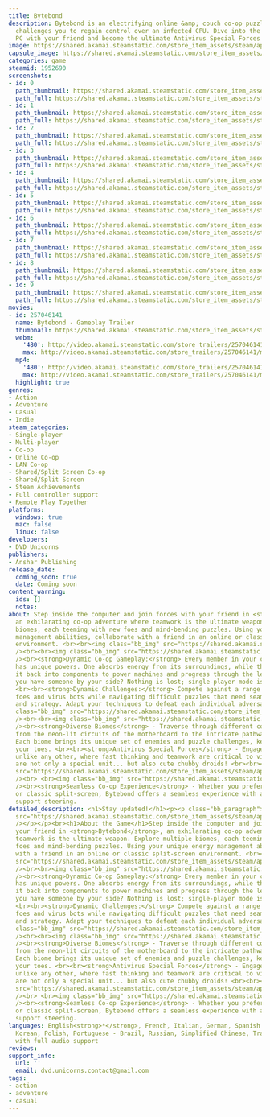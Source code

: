 ```yaml
---
title: Bytebond
description: Bytebond is an electrifying online &amp; couch co-op puzzle game that
  challenges you to regain control over an infected CPU. Dive into the heart of a
  PC with your friend and become the ultimate Antivirus Special Forces duo.
image: https://shared.akamai.steamstatic.com/store_item_assets/steam/apps/1952690/header.jpg?t=1731678034
capsule_image: https://shared.akamai.steamstatic.com/store_item_assets/steam/apps/1952690/capsule_231x87.jpg?t=1731678034
categories: game
steamid: 1952690
screenshots:
- id: 0
  path_thumbnail: https://shared.akamai.steamstatic.com/store_item_assets/steam/apps/1952690/ss_1090edc56827558aaf0c73af171484010dc2aba3.600x338.jpg?t=1731678034
  path_full: https://shared.akamai.steamstatic.com/store_item_assets/steam/apps/1952690/ss_1090edc56827558aaf0c73af171484010dc2aba3.1920x1080.jpg?t=1731678034
- id: 1
  path_thumbnail: https://shared.akamai.steamstatic.com/store_item_assets/steam/apps/1952690/ss_50e21431791bbcca9e874d0ae2380c0b4d841c9c.600x338.jpg?t=1731678034
  path_full: https://shared.akamai.steamstatic.com/store_item_assets/steam/apps/1952690/ss_50e21431791bbcca9e874d0ae2380c0b4d841c9c.1920x1080.jpg?t=1731678034
- id: 2
  path_thumbnail: https://shared.akamai.steamstatic.com/store_item_assets/steam/apps/1952690/ss_6a7c1bf7dbef2ae2ee706dcc1c58f8cbe42eca9a.600x338.jpg?t=1731678034
  path_full: https://shared.akamai.steamstatic.com/store_item_assets/steam/apps/1952690/ss_6a7c1bf7dbef2ae2ee706dcc1c58f8cbe42eca9a.1920x1080.jpg?t=1731678034
- id: 3
  path_thumbnail: https://shared.akamai.steamstatic.com/store_item_assets/steam/apps/1952690/ss_6493e33f65aa3686c49ed8d6708ddfdf07a3abcd.600x338.jpg?t=1731678034
  path_full: https://shared.akamai.steamstatic.com/store_item_assets/steam/apps/1952690/ss_6493e33f65aa3686c49ed8d6708ddfdf07a3abcd.1920x1080.jpg?t=1731678034
- id: 4
  path_thumbnail: https://shared.akamai.steamstatic.com/store_item_assets/steam/apps/1952690/ss_d0b3699142dbc06ee5846256599cf39b87d9f890.600x338.jpg?t=1731678034
  path_full: https://shared.akamai.steamstatic.com/store_item_assets/steam/apps/1952690/ss_d0b3699142dbc06ee5846256599cf39b87d9f890.1920x1080.jpg?t=1731678034
- id: 5
  path_thumbnail: https://shared.akamai.steamstatic.com/store_item_assets/steam/apps/1952690/ss_c8998c3207df127c6503771ba7f254d99fb5b736.600x338.jpg?t=1731678034
  path_full: https://shared.akamai.steamstatic.com/store_item_assets/steam/apps/1952690/ss_c8998c3207df127c6503771ba7f254d99fb5b736.1920x1080.jpg?t=1731678034
- id: 6
  path_thumbnail: https://shared.akamai.steamstatic.com/store_item_assets/steam/apps/1952690/ss_280fa8c86a72f663c5b591fbce1fb4c27b2316b2.600x338.jpg?t=1731678034
  path_full: https://shared.akamai.steamstatic.com/store_item_assets/steam/apps/1952690/ss_280fa8c86a72f663c5b591fbce1fb4c27b2316b2.1920x1080.jpg?t=1731678034
- id: 7
  path_thumbnail: https://shared.akamai.steamstatic.com/store_item_assets/steam/apps/1952690/ss_0d0fa848b2b4e7036aedfe8dbeaf396eb9d079ab.600x338.jpg?t=1731678034
  path_full: https://shared.akamai.steamstatic.com/store_item_assets/steam/apps/1952690/ss_0d0fa848b2b4e7036aedfe8dbeaf396eb9d079ab.1920x1080.jpg?t=1731678034
- id: 8
  path_thumbnail: https://shared.akamai.steamstatic.com/store_item_assets/steam/apps/1952690/ss_bed078cc08731da54a1304e6cb4c74eddeba8314.600x338.jpg?t=1731678034
  path_full: https://shared.akamai.steamstatic.com/store_item_assets/steam/apps/1952690/ss_bed078cc08731da54a1304e6cb4c74eddeba8314.1920x1080.jpg?t=1731678034
- id: 9
  path_thumbnail: https://shared.akamai.steamstatic.com/store_item_assets/steam/apps/1952690/ss_c2df27f241930644f3d4864e3ac71eba680a3880.600x338.jpg?t=1731678034
  path_full: https://shared.akamai.steamstatic.com/store_item_assets/steam/apps/1952690/ss_c2df27f241930644f3d4864e3ac71eba680a3880.1920x1080.jpg?t=1731678034
movies:
- id: 257046141
  name: Bytebond - Gameplay Trailer
  thumbnail: https://shared.akamai.steamstatic.com/store_item_assets/steam/apps/257046141/movie.293x165.jpg?t=1723629021
  webm:
    '480': http://video.akamai.steamstatic.com/store_trailers/257046141/movie480_vp9.webm?t=1723629021
    max: http://video.akamai.steamstatic.com/store_trailers/257046141/movie_max_vp9.webm?t=1723629021
  mp4:
    '480': http://video.akamai.steamstatic.com/store_trailers/257046141/movie480.mp4?t=1723629021
    max: http://video.akamai.steamstatic.com/store_trailers/257046141/movie_max.mp4?t=1723629021
  highlight: true
genres:
- Action
- Adventure
- Casual
- Indie
steam_categories:
- Single-player
- Multi-player
- Co-op
- Online Co-op
- LAN Co-op
- Shared/Split Screen Co-op
- Shared/Split Screen
- Steam Achievements
- Full controller support
- Remote Play Together
platforms:
  windows: true
  mac: false
  linux: false
developers:
- DVD Unicorns
publishers:
- Anshar Publishing
release_date:
  coming_soon: true
  date: Coming soon
content_warning:
  ids: []
  notes:
about: Step inside the computer and join forces with your friend in <strong>Bytebond</strong>,
  an exhilarating co-op adventure where teamwork is the ultimate weapon. Explore multiple
  biomes, each teeming with new foes and mind-bending puzzles. Using your unique energy
  management abilities, collaborate with a friend in an online or classic split-screen
  environment. <br><br><img class="bb_img" src="https://shared.akamai.steamstatic.com/store_item_assets/steam/apps/1952690/extras/gameplay.gif?t=1731678034"
  /><br><br><img class="bb_img" src="https://shared.akamai.steamstatic.com/store_item_assets/steam/apps/1952690/extras/puzzles.png?t=1731678034"
  /><br><strong>Dynamic Co-op Gameplay:</strong> Every member in your co-op party
  has unique powers. One absorbs energy from its surroundings, while the other converts
  it back into components to power machines and progress through the levels. Don't
  you have someone by your side? Nothing is lost; single-player mode is also there!
  <br><br><strong>Dynamic Challenges:</strong> Compete against a range of digital
  foes and virus bots while navigating difficult puzzles that need seamless teamwork
  and strategy. Adapt your techniques to defeat each individual adversary. <br><br><img
  class="bb_img" src="https://shared.akamai.steamstatic.com/store_item_assets/steam/apps/1952690/extras/cube.gif?t=1731678034"
  /><br><br><img class="bb_img" src="https://shared.akamai.steamstatic.com/store_item_assets/steam/apps/1952690/extras/inside_pc.png?t=1731678034"
  /><br><strong>Diverse Biomes</strong> - Traverse through different computer components,
  from the neon-lit circuits of the motherboard to the intricate pathways of the CPU.
  Each biome brings its unique set of enemies and puzzle challenges, keeping you on
  your toes. <br><br><strong>Antivirus Special Forces</strong> - Engage on an operation
  unlike any other, where fast thinking and teamwork are critical to victory. You
  are not only a special unit... but also cute chubby droids! <br><br><img class="bb_img"
  src="https://shared.akamai.steamstatic.com/store_item_assets/steam/apps/1952690/extras/sections.gif?t=1731678034"
  /><br> <br><img class="bb_img" src="https://shared.akamai.steamstatic.com/store_item_assets/steam/apps/1952690/extras/tandem.png?t=1731678034"
  /><br><strong>Seamless Co-op Experience</strong> - Whether you prefer online play
  or classic split-screen, Bytebond offers a seamless experience with a controller
  support steering.
detailed_description: <h1>Stay updated!</h1><p><p class="bb_paragraph"><img class="bb_img"
  src="https://shared.akamai.steamstatic.com/store_item_assets/steam/apps/1952690/extras/BYTEBOND.png?t=1731678034"
  /></p></p><br><h1>About the Game</h1>Step inside the computer and join forces with
  your friend in <strong>Bytebond</strong>, an exhilarating co-op adventure where
  teamwork is the ultimate weapon. Explore multiple biomes, each teeming with new
  foes and mind-bending puzzles. Using your unique energy management abilities, collaborate
  with a friend in an online or classic split-screen environment. <br><br><img class="bb_img"
  src="https://shared.akamai.steamstatic.com/store_item_assets/steam/apps/1952690/extras/gameplay.gif?t=1731678034"
  /><br><br><img class="bb_img" src="https://shared.akamai.steamstatic.com/store_item_assets/steam/apps/1952690/extras/puzzles.png?t=1731678034"
  /><br><strong>Dynamic Co-op Gameplay:</strong> Every member in your co-op party
  has unique powers. One absorbs energy from its surroundings, while the other converts
  it back into components to power machines and progress through the levels. Don't
  you have someone by your side? Nothing is lost; single-player mode is also there!
  <br><br><strong>Dynamic Challenges:</strong> Compete against a range of digital
  foes and virus bots while navigating difficult puzzles that need seamless teamwork
  and strategy. Adapt your techniques to defeat each individual adversary. <br><br><img
  class="bb_img" src="https://shared.akamai.steamstatic.com/store_item_assets/steam/apps/1952690/extras/cube.gif?t=1731678034"
  /><br><br><img class="bb_img" src="https://shared.akamai.steamstatic.com/store_item_assets/steam/apps/1952690/extras/inside_pc.png?t=1731678034"
  /><br><strong>Diverse Biomes</strong> - Traverse through different computer components,
  from the neon-lit circuits of the motherboard to the intricate pathways of the CPU.
  Each biome brings its unique set of enemies and puzzle challenges, keeping you on
  your toes. <br><br><strong>Antivirus Special Forces</strong> - Engage on an operation
  unlike any other, where fast thinking and teamwork are critical to victory. You
  are not only a special unit... but also cute chubby droids! <br><br><img class="bb_img"
  src="https://shared.akamai.steamstatic.com/store_item_assets/steam/apps/1952690/extras/sections.gif?t=1731678034"
  /><br> <br><img class="bb_img" src="https://shared.akamai.steamstatic.com/store_item_assets/steam/apps/1952690/extras/tandem.png?t=1731678034"
  /><br><strong>Seamless Co-op Experience</strong> - Whether you prefer online play
  or classic split-screen, Bytebond offers a seamless experience with a controller
  support steering.
languages: English<strong>*</strong>, French, Italian, German, Spanish - Spain, Japanese,
  Korean, Polish, Portuguese - Brazil, Russian, Simplified Chinese, Traditional Chinese<br><strong>*</strong>languages
  with full audio support
reviews:
support_info:
  url: ''
  email: dvd.unicorns.contact@gmail.com
tags:
- action
- adventure
- casual
---
```


